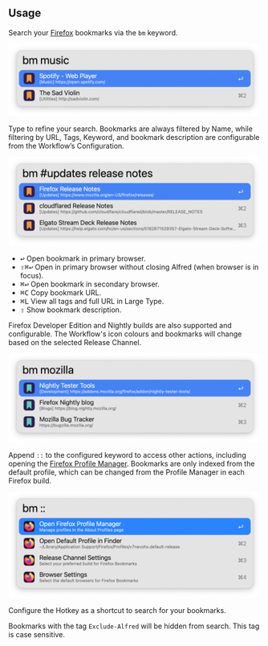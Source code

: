 ## Usage

Search your [Firefox](https://www.mozilla.org/firefox/new) bookmarks via the `bm` keyword.

![Searching for Firefox bookmarks](images/bm.png)

Type to refine your search. Bookmarks are always filtered by Name, while filtering by URL, Tags, Keyword, and bookmark description are configurable from the Workflow’s Configuration.

![Narrowing search for Firefox bookmarks](images/bm-tags.png)

* <kbd>↩</kbd> Open bookmark in primary browser.
* <kbd>⇧</kbd><kbd>⌘</kbd><kbd>↩</kbd> Open in primary browser without closing Alfred (when browser is in focus).
* <kbd>⌘</kbd><kbd>↩</kbd> Open bookmark in secondary browser.
* <kbd>⌘</kbd><kbd>C</kbd> Copy bookmark URL.
* <kbd>⌘</kbd><kbd>L</kbd> View all tags and full URL in Large Type.
* <kbd>⇧</kbd> Show bookmark description.

Firefox Developer Edition and Nightly builds are also supported and configurable. The Workflow's icon colours and bookmarks will change based on the selected Release Channel.

![Searching for Firefox bookmarks using Nightly](images/bm-nightly.png)

Append `::` to the configured keyword to access other actions, including opening the [Firefox Profile Manager](https://support.mozilla.org/kb/profile-manager-create-remove-switch-firefox-profiles). Bookmarks are only indexed from the default profile, which can be changed from the Profile Manager in each Firefox build.

![Other actions](images/bm-actions.png)

Configure the Hotkey as a shortcut to search for your bookmarks.

Bookmarks with the tag `Exclude-Alfred` will be hidden from search. This tag is case sensitive.
